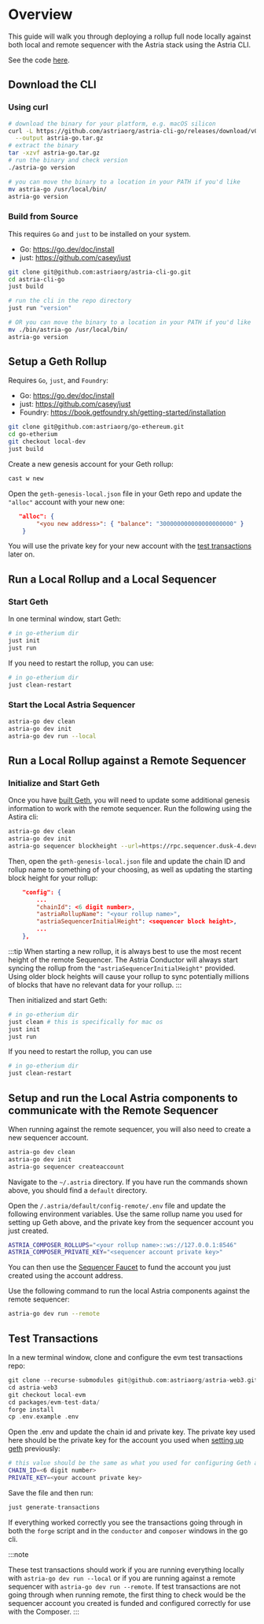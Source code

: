 # Overview

This guide will walk you through deploying a rollup full node locally against
both local and remote sequencer with the Astria stack using the Astria CLI.

See the code [here](https://github.com/astriaorg/astria-cli-go).

## Download the CLI

### Using curl

```bash
# download the binary for your platform, e.g. macOS silicon
curl -L https://github.com/astriaorg/astria-cli-go/releases/download/v0.7.0/astria-go-v0.7.0-darwin-arm64.tar.gz \
  --output astria-go.tar.gz
# extract the binary
tar -xzvf astria-go.tar.gz
# run the binary and check version
./astria-go version

# you can move the binary to a location in your PATH if you'd like
mv astria-go /usr/local/bin/
astria-go version
```

### Build from Source

This requires `Go` and `just` to be installed on your system.

- Go: https://go.dev/doc/install
- just: https://github.com/casey/just

```bash
git clone git@github.com:astriaorg/astria-cli-go.git
cd astria-cli-go
just build

# run the cli in the repo directory
just run "version"

# OR you can move the binary to a location in your PATH if you'd like
mv ./bin/astria-go /usr/local/bin/
astria-go version
```

## Setup a Geth Rollup

Requires `Go`, `just`, and `Foundry`:

- Go: https://go.dev/doc/install
- just: https://github.com/casey/just
- Foundry: https://book.getfoundry.sh/getting-started/installation

```bash
git clone git@github.com:astriaorg/go-ethereum.git
cd go-etherium
git checkout local-dev
just build
```

Create a new genesis account for your Geth rollup:

```bash
cast w new
```

Open the `geth-genesis-local.json` file in your Geth repo and update the
`"alloc"` account with your new one:

```json
   "alloc": {
        "<you new address>": { "balance": "300000000000000000000" }
    }
```

You will use the private key for your new account with the [test
transactions](#test-transactions) later on.

<!-- ## Download and Build the Messenger Rollup

tbd -->

## Run a Local Rollup and a Local Sequencer

### Start Geth

In one terminal window, start Geth:

```bash
# in go-etherium dir
just init
just run
```

If you need to restart the rollup, you can use:

```bash
# in go-etherium dir
just clean-restart
```

### Start the Local Astria Sequencer

```bash
astria-go dev clean
astria-go dev init
astria-go dev run --local
```

## Run a Local Rollup against a Remote Sequencer

### Initialize and Start Geth

Once you have [built Geth](#setup-a-geth-rollup), you will need to update some
additional genesis information to work with the remote sequencer. Run the
following using the Astira cli:

```bash
astria-go dev clean
astria-go dev init
astria-go sequencer blockheight --url=https://rpc.sequencer.dusk-4.devnet.astria.org
```

Then, open the `geth-genesis-local.json` file and update the chain ID and rollup
name to something of your choosing, as well as updating the starting block
height for your rollup:

```json
    "config": {
        ...
        "chainId": <6 digit number>,
        "astriaRollupName": "<your rollup name>",
        "astriaSequencerInitialHeight": <sequencer block height>,
        ...
    },
```

:::tip
When starting a new rollup, it is always best to use the most recent height of
the remote Sequencer. The Astria Conductor will always start syncing the rollup
from the `"astriaSequencerInitialHeight"` provided. Using older block heights
will cause your rollup to sync potentially millions of blocks that have no
relevant data for your rollup.
:::

Then initialized and start Geth:

```bash
# in go-etherium dir
just clean # this is specifically for mac os
just init
just run
```

If you need to restart the rollup, you can use

```bash
# in go-etherium dir
just clean-restart
```

## Setup and run the Local Astria components to communicate with the Remote Sequencer

When running against the remote sequencer, you will also need to create a new
sequencer account.

```bash
astria-go dev clean
astria-go dev init
astria-go sequencer createaccount
```

Navigate to the `~/.astria` directory. If you have run the commands shown above, you should find a `default` directory.

Open the `/.astria/default/config-remote/.env` file and update the following
environment variables. Use the same rollup name you used for setting up Geth
above, and the private key from the sequencer account you just created.

```bash
ASTRIA_COMPOSER_ROLLUPS="<your rollup name>::ws://127.0.0.1:8546"
ASTRIA_COMPOSER_PRIVATE_KEY="<sequencer account private key>"
```

You can then use the [Sequencer Faucet](https://faucet.sequencer.dusk-4.devnet.astria.org/) to fund the account you just created using the account address.

Use the following command to run the local Astria components against the remote
sequencer:

```bash
astria-go dev run --remote
```

## Test Transactions

In a new terminal window, clone and configure the evm test transactions repo:

```rust
git clone --recurse-submodules git@github.com:astriaorg/astria-web3.git
cd astria-web3
git checkout local-evm
cd packages/evm-test-data/
forge install
cp .env.example .env
```

Open the .env and update the chain id and private key. The private key used here
should be the private key for the account you used when [setting up
geth](#setup-a-geth-rollup) previously:

```bash
# this value should be the same as what you used for configuring Geth above
CHAIN_ID=<6 digit number>
PRIVATE_KEY=<your account private key>
```

Save the file and then run:

```rust
just generate-transactions
```

If everything worked correctly you see the transactions going through in both
the `forge` script and in the `conductor` and `composer` windows in the go cli.

:::note

These test transactions should work if you are running everything locally with
`astria-go dev run --local` or if you are running against a remote sequencer
with `astria-go dev run --remote`. If test transactions are not going through
when running remote, the first thing to check would be the sequencer account you
created is funded and configured correctly for use with the Composer.
:::
